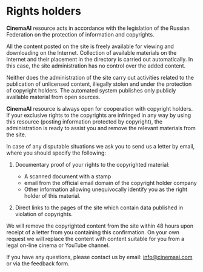 # Rights holders

**СinemaAI** resource acts in accordance with the legislation of the Russian Federation on the protection of information and copyrights.

All the content posted on the site is freely available for viewing and downloading on the Internet. Collection of available materials on the Internet and their placement in the directory is carried out automatically. In this case, the site administration has no control over the added content.

Neither does the administration of the site carry out activities related to the publication of unlicensed content, illegally stolen and under the protection of copyright holders. The automated system publishes only publicly available material from open sources.

**СinemaAI** resource is always open for cooperation with copyright holders. If your exclusive rights to the copyrights are infringed in any way by using this resource (posting information protected by copyright), the administration is ready to assist you and remove the relevant materials from the site.

In case of any disputable situations we ask you to send us a letter by email, where you should specify the following:

1. Documentary proof of your rights to the copyrighted material:
    - A scanned document with a stamp
    - email from the official email domain of the copyright holder company
    - Other information allowing unequivocally identify you as the right holder of this material.

2. Direct links to the pages of the site which contain data published in violation of copyrights.

We will remove the copyrighted content from the site within 48 hours upon receipt of a letter from you containing this confirmation. On your own request we will replace the content with content suitable for you from a legal on-line cinema or YouTube channel.

If you have any questions, please contact us by email: info@cinemaai.com or via the feedback form.
